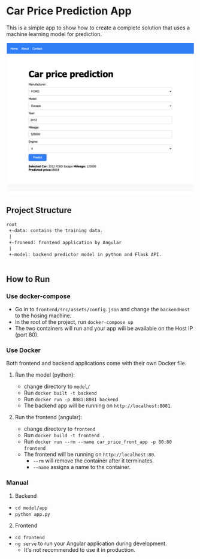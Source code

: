 # Car Price Prediction App
This is a simple app to show how to create a complete solution that uses a machine learning model for prediction. 

<img alt="Screenshot image" src="img/Screenshot.png">

## Project Structure
```
root
 +-data: contains the training data.
 |
 +-fronend: frontend application by Angular
 |
 +-model: backend predictor model in python and Flask API.
 
```

## How to Run

### Use docker-compose
* Go in to `frontend/src/assets/config.json` and change the `backendHost` to the hosing machine. 
* In the root of the project, run `docker-compose up`
* The two containers will run and your app will be available on the Host IP (port 80). 

### Use Docker
Both frontend and backend applications come with their own Docker file. 
1. Run the model (python):

    * change directory to `model/`
    * Run `docker built -t backend`
    * Run `docker run -p 8081:8081 backend`
    * The backend app will be running on `http://localhost:8081`.

2. Run the frontend (angular):
    * change directory to `frontend`
    * Run `docker build -t frontend .`
    * Run `docker run --rm --name car_price_front_app -p 80:80 frontend`
    * The frontend will be running on `http://localhost:80`.
      - `--rm` will remove the container after it terminates.
      - `--name` assigns a name to the container.
### Manual
1. Backend
  - `cd model/app`
  - `python app.py`

2. Frontend
  - `cd frontend`
  - `ng serve` to run your Angular application during development.
    - It's not recommended to use it in production.



